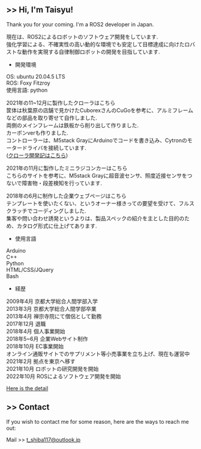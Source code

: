## >> Hi, I'm Taisyu!

Thank you for your coming. I'm a ROS2 developer in Japan.

現在は、ROS2によるロボットのソフトウェア開発をしています.   
強化学習による、不確実性の高い動的な環境でも安定して目標達成に向けたロバストな動作を実現する自律制御ロボットの開発を目指しています.

* 開発環境

OS: ubuntu 20.04.5 LTS   
ROS: Foxy Fitzroy   
使用言語: python  



2021年の11~12月に製作したクローラはこちら  
筐体は秋葉原の店舗で見かけたCuborexさんのCuGoを参考に、アルミフレームなどの部品を取り寄せて自作しました.  
両側のメインフレームは鉄板から削り出して作りました.  
カーボンverも作りました.  
コントローラーは、M5stack GrayにArduinoでコードを書き込み、Cytronのモータードライバを接続しています.  
([クローラ開発記はこちら](http://stand-alone.sub.jp))  

2021年の11月に製作したミニラジコンカーはこちら  
こちらのサイトを参考に、M5stack Grayに超音波センサ、照度近接センサをつないで障害物・段差検知を行っています.  

2018年の6月に制作した企業ウェブページはこちら  
テンプレートを使いたくない、というオーナー様きっての要望を受けて、フルスクラッチでコーディングしました.  
集客や問い合わせ誘発というよりは、製品スペックの紹介を主とした目的のため、カタログ形式に仕上げてあります.  


* 使用言語

Arduino  
C++  
Python  
HTML/CSS/JQuery  
Bash  


* 経歴

2009年4月 京都大学総合人間学部入学  
2013年3月 京都大学総合人間学部卒業  
2013年4月 禅宗寺院にて僧侶として勤務  
2017年12月 退職  
2018年4月 個人事業開始  
2018年5~6月 企業Webサイト制作  
2018年10月 EC事業開始  
オンライン通販サイトでのサプリメント等小売事業を立ち上げ、現在も運営中  
2021年2月 拠点を東京へ移す  
2021年10月 ロボットの研究開発を開始  
2022年10月 ROSによるソフトウェア開発を開始  


[Here is the detail](https://tstaisyu.gitbook.io/profile/)

## >> Contact
If you wish to contact me for some reason, here are the ways to reach me out:

Mail >> t_shiba117@outlook.jp
